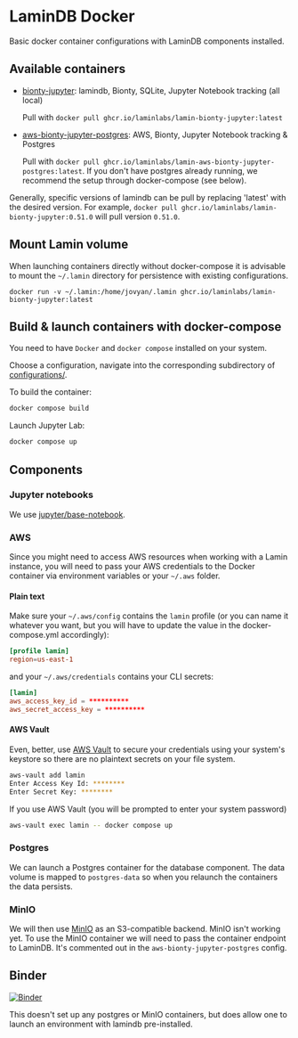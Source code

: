 # LaminDB Docker

Basic docker container configurations with LaminDB components installed.

## Available containers

- [bionty-jupyter](configurations/bionty-jupyter/): lamindb, Bionty, SQLite, Jupyter Notebook tracking (all local)

  Pull with `docker pull ghcr.io/laminlabs/lamin-bionty-jupyter:latest`

- [aws-bionty-jupyter-postgres](configurations/aws-bionty-jupyter-postgres/): AWS, Bionty, Jupyter Notebook tracking & Postgres

  Pull with `docker pull ghcr.io/laminlabs/lamin-aws-bionty-jupyter-postgres:latest`.
  If you don't have postgres already running, we recommend the setup through docker-compose (see below).

Generally, specific versions of lamindb can be pull by replacing 'latest' with the desired version.
For example, `docker pull ghcr.io/laminlabs/lamin-bionty-jupyter:0.51.0` will pull version `0.51.0`.

## Mount Lamin volume

When launching containers directly without docker-compose it is advisable to mount the `~/.lamin` directory for persistence with existing configurations.

`docker run -v ~/.lamin:/home/jovyan/.lamin ghcr.io/laminlabs/lamin-bionty-jupyter:latest`

## Build & launch containers with docker-compose

You need to have `Docker` and `docker compose` installed on your system.

Choose a configuration, navigate into the corresponding subdirectory of [configurations/](configurations).

To build the container:

```bash
docker compose build
```

Launch Jupyter Lab:

```bash
docker compose up
```

## Components

### Jupyter notebooks

We use [jupyter/base-notebook](https://hub.docker.com/r/jupyter/base-notebook).

### AWS

Since you might need to access AWS resources when working with a Lamin instance, you will need to pass your AWS credentials to the Docker container via environment variables or your `~/.aws` folder.

#### Plain text

Make sure your `~/.aws/config` contains the `lamin` profile (or you can name it whatever you want, but you will have to update the value in the docker-compose.yml accordingly):

```toml
[profile lamin]
region=us-east-1
```

and your `~/.aws/credentials` contains your CLI secrets:

```toml
[lamin]
aws_access_key_id = **********
aws_secret_access_key = **********
```

#### AWS Vault

Even, better, use [AWS Vault](https://github.com/99designs/aws-vault) to secure your credentials using your system's keystore so there are no plaintext secrets on your file system.

```bash
aws-vault add lamin
Enter Access Key Id: ********
Enter Secret Key: ********
```

If you use AWS Vault (you will be prompted to enter your system password)

```bash
aws-vault exec lamin -- docker compose up
```

### Postgres

We can launch a Postgres container for the database component. The data volume is mapped to `postgres-data` so when you relaunch the containers the data persists.

### MinIO

We will then use [MinIO](https://hub.docker.com/r/minio/minio/) as an S3-compatible backend. MinIO isn't working yet. To use the MinIO container we will need to pass the container endpoint to LaminDB. It's commented out in the `aws-bionty-jupyter-postgres` config.

## Binder

[![Binder](https://mybinder.org/badge_logo.svg)](https://mybinder.org/v2/gh/lawrlee/lamin-docker/HEAD)

This doesn't set up any postgres or MinIO containers, but does allow one to launch an environment with lamindb pre-installed.

